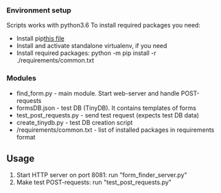 ### Environment setup

Scripts works with python3.6
To install required packages you need:
* Install pip[this file](https://pip.pypa.io/en/stable/installing/)
* Install and activate standalone virtualenv, if you need
* Install required packages:
    python -m pip install -r ./requirements/common.txt

### Modules

* find_form.py - main module. Start web-server and handle POST-requests
* formsDB.json - test DB (TinyDB). It contains templates of forms 
* test_post_requests.py - send test request (expects test DB data)
* create_tinydb.py - test DB creation script
* /requirements/common.txt - list of installed packages in requirements format 

## Usage

1. Start HTTP server on port 8081:
    	run "form_finder_server.py"
2. Make test POST-requests:
		run "test_post_requests.py"